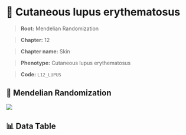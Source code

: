 # 🧪 Cutaneous lupus erythematosus

> **Root:** Mendelian Randomization

> **Chapter:** 12  

> **Chapter name:** Skin

> **Phenotype:** Cutaneous lupus erythematosus  

> **Code:** `L12_LUPUS`

## 🧬 Mendelian Randomization  

<img src="/MR/Figures/Forward/L12_LUPUS.png"/>

## 📊 Data Table

<CsvTableMRF src="/public/MR/Data/Forward/L12_LUPUS.csv"/>
